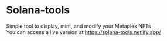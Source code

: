 # Solana-tools
Simple tool to display, mint, and modify your Metaplex NFTs
<br>You can access a live version at https://solana-tools.netlify.app/</br>
